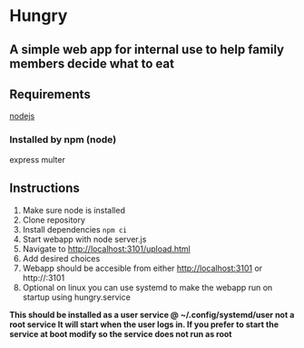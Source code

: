 # Hungry

## A simple web app for internal use to help family members decide what to eat

## Requirements

[nodejs](https://nodejs.org/)

### Installed by npm (node)

express
multer

## Instructions

1. Make sure node is installed
2. Clone repository
3. Install dependencies `npm ci`
4. Start webapp with node server.js
5. Navigate to <http://localhost:3101/upload.html>
6. Add desired choices
7. Webapp should be accesible from either <http://localhost:3101> or http://<internal IP>:3101
8. Optional on linux you can use systemd to make the webapp run on startup using hungry.service

**This should be installed as a user service @ ~/.config/systemd/user not a root service
It will start when the user logs in. If you prefer to start the service at boot modify so the
service does not run as root**
